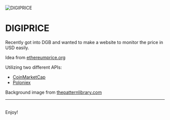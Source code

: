 ![DIGIPRICE](http://saldigi.info/m/coins/dgb.png "logo")
# DIGIPRICE
Recently got into DGB and wanted to make a website to monitor the price in USD easily.

Idea from [ethereumprice.org](ethereumprice.org)

Utilizing two different APIs:
* [CoinMarketCap](http://cointmarketcap.com)
* [Poloniex](http://poloniex.com)

Background image from [thepatternlibrary.com](http://thepatternlibrary.com)

- - -
&nbsp;  
Enjoy!
